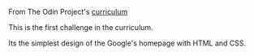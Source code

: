 From The Odin Project's [curriculum](http://www.theodinproject.com/courses/web-development-101/lessons/html-css)

This is the first challenge in the curriculum.

Its the simplest design of the Google's homepage with HTML and CSS.
